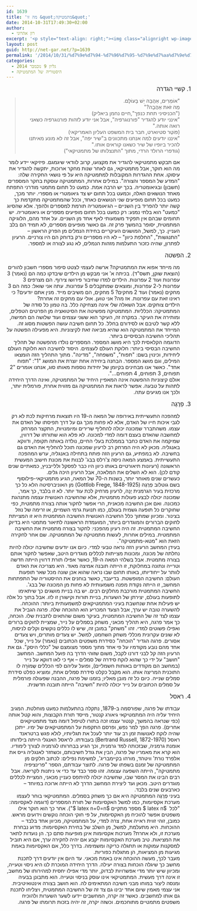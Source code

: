 ```yaml
---
id: 1639
title: 'מה זו &quot;מתמטיקה&quot;'
date: 2014-10-31T17:49:30+02:00
author:
  - רון אהרוני
excerpt: '<p style="text-align: right;"><img class="alignright wp-image-1660" src="http://net-gar.net/wp-content/uploads/2014/10/IMG-20141031-WA0009.jpg" alt="IMG-20141031-WA0009" width="66" height="104" />אם תבקש מתמטיקאי להגדיר את מקצועו, קרוב לוודאי שיגמגם. אחת ההגדרות המקובלות למתמטיקה היא על פי נושאי החקירה שלה: "המדע של המספר והצורה". במילים אחרות, המתמטיקה עוסקת בחקר המספרים (חשבון) ובגיאומטריה. בכך יש הרבה אמת. כמעט כל תחום מתמטי מודרני התפתח מאחד הנושאים האלה, וכמעט בכל תחום יש צד גיאומטרי או מספרי. יותר מכך, כמעט בכל תחום מופיעים שני הנושאים כאחד, אלא שהסיוג "כמעט" הוא בלתי נמנע.</p>'
layout: post
guid: http://net-gar.net/?p=1639
permalink: '/2014/10/31/%d7%9e%d7%94-%d7%96%d7%95-%d7%9e%d7%aa%d7%9e%d7%98%d7%99%d7%a7%d7%94/'
categories:
  - גליון 9 נובמבר 2014
  - היסטוריה של המתמטיקה
---
```

<p dir="rtl" style="text-align: right;">
  <span style="font-size: 12pt;">1. קשיי הגדרה</span>
</p>

> <p dir="rtl" style="text-align: right; padding-right: 30px;">
>   "אוֹמְרִים, אַהֲבָה יֵשׁ בָּעוֹלָם.<br /> מַה זֹּאת אַהֲבָה?"<br /> ("הכניסיני תחת כנפך",חיים נחמן ביאליק)<br /> "אינני יודע להגדיר "פורנוגרפיה", אבל אני יודע לזהות פורנוגרפיה כשאני רואה אותה."<br /> (פּוֹטֶר סטיוארט, חבר בית המשפט העליון האמריקאי)<br /> "איננו יודעים למה אנחנו מתכוונים ב"שיר יפה", אבל זה לא מונע מאיתנו להכיר ביופיו של שיר כשאנו קוראים אותו."<br /> (גודפרי הרולד הרדי, מתוך "התנצלותו של מתמטיקאי")
> </p>

<p dir="rtl" style="text-align: right; padding-right: 30px;">
  אם תבקש מתמטיקאי להגדיר את מקצועו, קרוב לוודאי שיגמגם. פיזיקאי יידע לומר מה הוא חוקר, אבל מתמטיקאי, גם לאחר שנות מחקר ארוכות, יתקשה להגדיר את עיסוקו. אחת ההגדרות המקובלות למתמטיקה היא על פי נושאי החקירה שלה: "המדע של המספר והצורה". במילים אחרות, המתמטיקה עוסקת בחקר המספרים (חשבון) ובגיאומטריה. בכך יש הרבה אמת. כמעט כל תחום מתמטי מודרני התפתח מאחד הנושאים האלה, וכמעט בכל תחום יש צד גיאומטרי או מספרי. יותר מכך, כמעט בכל תחום מופיעים שני הנושאים כאחד, וככל שהמתמטיקה מתקדמת כך קשה יותר להפריד בין השניים – הגיאומטריה תורמת למספרים ולהפך. אלא שהסיוג "כמעט" הוא בלתי נמנע: רק כמעט בכל תחום מופיעים מספרים או גיאומטריה. יש תחומים שבהם אין תפקיד משמעותי לאף אחד מן השניים. על אחד מהם, הלוגיקה המתמטית, יסופר בהמשך פרק זה. גם כאשר מופיעים מספרים, לא תמיד הם בלב העניין. כך, למשל, המושגים העיקריים בחידת הנמלים מן הפרק הראשון – "התנגשות", "החלפת כיוון" – לא היו מספריים ורק בדוחק הם היו צורניים. הרעיון לפתרון, שהיה כזכור התעלמות מזהות הנמלים, לא נגע לצורה או למספר.
</p>

<p dir="rtl" style="text-align: right;">
  <span style="font-size: 12pt;">2. הפשטה</span>
</p>

<p dir="rtl" style="text-align: right; padding-right: 30px;">
  מה מייחד אפוא את המתמטיקה? ארשה לעצמי לצטט סיפור מספרי חשבון להורים (הוצאת שוקן, תשס"ד). בכיתה א' אני מבקש מן הילדים שיבדקו כמה הם (נאמר) 3 עפרונות ועוד 2 עפרונות. הילדים למדו שחיבור פירושו צירוף. הם מצרפים 3 עפרונות ל-2 עפרונות, ומוצאים שמתקבלים 5 עפרונות. עתה אני שואל: כמה הם 3 מחקים (נאמר) ועוד 2 מחקים? 5 מחקים, הם משיבים מייד. מנין אתם יודעים? כי ראינו זאת עם עפרונות. אז מה? אני טוען. אולי עם מחקים זה אחרת?<br /> הילדים צוחקים. אבל השאלה שלי אינה מצחיקה כלל. בה טמון כל סודה של המתמטיקה: הכלליוּת. המתמטיקה מפשיטה את הסיטואציה מן הפרטים הטפלים, ומותירה את העיקר. במקרה זה, העיקר הוא ששני עצמים ועוד שלושה הם חמישה, ללא קשר לטיבם או לסידורם בחלל. כל תחום חשיבה עושה הפשטות מסוג זה. המייחד את המתמטיקה הוא שהיא מביאה זאת לקיצוניות. היא מפעילה הפשטה על תהליכי החשיבה הבסיסיים ביותר.<br /> הדוגמה הקלאסית לכך היא מושג המספר. המספרים נולדו מהפשטה של תהליך החשיבה הבסיסי ביותר: חלוקת העולם לעצמים. היסוד לחשיבה הוא חלוקת העולם ליחידות, וכינוין בשם: "תפוח", "משפחה", "מדינה". מתוך התהליך הזה הומצאו המילים, וגם מושג המספר. הבחנה ביחידה אחת יוצרת את המושג "1": "תפוח אחד". כאשר אנו מבחינים בקיומן של יחידות נוספות מאותו סוג, אנחנו אומרים "2 תפוחים, 3 תפוחים, 4 תפוחים…".<br /> אולם קיצוניות ההפשטה אינה המאפיין היחיד של המתמטיקה, ואינה הדרך היחידה לתהות על טבעה. אפשר לראות את המתמטיקה גם מזווית אחרת, פורמלית יותר, ולכך אנו מגיעים עתה.
</p>

<p dir="rtl" style="text-align: right;">
  <span style="font-size: 12pt;">3. פְרֶגֶה</span>
</p>

<p dir="rtl" style="text-align: right; padding-right: 30px;">
  למהפכה התעשייתית באירופה של המאה ה-19 היו תוצאות מרחיקות לכת לא רק לגבי איכות חייו של האדם, אלא לא פחות מכך גם על דרך תפיסתו של האדם את עצמו. משהתברר שמכונה יכולה להחליף שרירים ומיומנויות, התקצר המרחק למחשבה שהאדם בעצם דומה למדי למכונה. לא פלא הוא שתורתו של דרווין, שמיקמה את האדם כחבר בממלכת בעלי החיים, נולדה באותה תקופה, ודווקא באנגליה. מכאן לא היה המרחק רב לרעיון שמכונה תוכל להחליף את האדם גם בחשיבה. לא במפתיע, גם הרעיון הזה פותח בתחילה באנגליה, ערש המהפכה התעשייתית. באמצע המאה ניסה צ'רלס בבג' לבנות את מכונת חישוב המעשית הראשונה (רעיונות תיאורטיים באותו כיוון היו כבר לפסקל וללייבניץ, כמאתיים שנים קודם לכן). הוא לא השלים את המלאכה, אבל הרעיון היכה גלים.<br /> כעשרים שנים מאוחר יותר, בשנות ה-70 של המאה, הגיע מתמטיקאי-פילוסוף בשם גוטלוב פְרֶגֶה (Gottlob Frege, 1848-1925) מן האוניברסיטה הלא כל כך מרכזית בעיר הגרמנית יֶנָה, לרעיון מרחיק לכת עוד יותר. לא זו בלבד, כך אמר, שמכונה יכולה לבצע פעולות מתמטיות, אלא שהחשיבה האנושית עצמה מתנהגת כמכונה. ואם אכן החשיבה מכאנית, הרי אפשר לחקור אותה בצורה מתמטית, כפי שחוקרים כל תופעה גשמית בעולם, כמו תנועת גרמי השמיים, או זרימה של נוזל בצינור. ומכיוון שמתוך כלל החשיבה האנושית החשיבה המתמטית היא זו המצייתת לחוקים הברורים והמוגדרים ביותר, המועמדת הראשונה לתיאור מתמטי היא בדיוק החשיבה המתמטית. זה היה רעיון מהפכני: לחקור בצורה מתמטית את החשיבה המתמטית. במילים אחרות, לעשות מתמטיקה של המתמטיקה. שם אחר לחקירה הזאת הוא "מטא-מתמטיקה".<br /> בעידן המחשב הרעיון הזה נראה טבעי למדי. כיום אנו יודעים שחשיבה יכולה להיות נחלתה של מכונה, ומכונות מצייתות לכללים מוגדרים היטב, שאפשר לחקור אותם בצורה מתמטית. אבל בשלהי המאה ה-19, כאשר אפילו תורת דרווין הייתה חדשה וטרייה ונתונה במחלוקת, זו הייתה תובנה אמיצה מאוד. היא מצריכה את האדם לוותר על ייחודיותו, באותו תחום שבו נראה שהוא אכן שונה מכל שאר תופעות העולם: החשיבה המופשטת. בדיעבד, כאשר בוחנים את ההיסטוריה של התפתחות המחשב, זו הייתה נקודת מפנה משמעותית לא פחות מן המכונה של בבג'.<br /> החשיבה המתמטית מורכבת מחלקים רבים. יש בה בניית מושגים כך שיתאימו לתופעות בעולם, יצירתן של השערות, בניית תורות וקישורן זו לזו. אבל בתוך כל אלה יש פעילות אחת שנחשבת בעיני המתמטיקאים למשמעותית ביותר: ההוכחה. להשערה טובה יש ערך, אבל הצעד המכריע הוא ההוכחה שלה. פרגה הגביל את עצמו לצד זה של החשיבה המתמטית, בעיקר משום שהתאים לתבנית שלו. הוכחה, כך אמר פרגה, היא תהליך מכאני, משחק בסמלים על נייר, שמציית לחוקים ברורים ואפילו פשוטים למדי. זהו "משחק" במובן זה, שיש לו כללים נוקשים וקלים לניסוח, לא שונים עקרונית מכללי משחק השחמט, למשל. יש צעדים מותרים, ויש צעדים אסורים. פרגה הגדיר "הוכחה" כסידרת משפטים הכתובים (נאמר) על נייר, שכל אחד מהם נובע מקודמיו על פי אחד מתוך מספר מצומצם של "כללי היסק". גם את הרעיון הזה קל לבני דורנו לקבל, משום שזוהי הדרך בה פועל המחשב. המחשב "חושב" על ידי כך שהוא לוקח סידרה של סמלים – אף כי לאו דווקא על נייר (במחשב הם מקודדים באותות חשמליים), ופועל עליהם לפי הכללים שֶמוֹרָה לו התוכנית המריצה אותו. הוא מקבל כקלט סידרת סמלים אחת, ומוציא כפלט סידרת סמלים שנייה. כיום כל זה מובן מאליו; בזמנו של פרגה, ההבנה שפעולה פורמלית על סמלים הכתובים על נייר יכולה להיות "חשיבה" הייתה תובנה חדשנית.
</p>

<p dir="rtl" style="text-align: right;">
  <span style="font-size: 12pt;">4. ראסל</span>
</p>

<p dir="rtl" style="text-align: right; padding-right: 30px;">
  עבודתו של פרגה, שפורסמה ב-1879, נתקלה בהתעלמות כמעט מוחלטת. המגיב היחיד עליה היה המתמטיקאי גיאורג קנטור, מייסד תורת הקבוצות, והוא קטל אותה (כפי שנראה בהמשך, קנטור עצמו זכה בתורו לטיפול דומה מצד מתמטיקאים אחרים). פרגה הפך למר נפש, ופרסם התקפות על המתמטיקאים של ימיו. ייתכן שהיה לוקח לאנושות זמן רב עוד יותר לעכל את תגליותיו, לולא פגש ברטראנד ראסל (Bertrand Russell, 1872-1970) בעבודתו. לראסל האנגלי הייתה בילדותו אומנת גרמניה, שבזכותה למד גרמנית, וכך הגיע בבחרותו לגרמניה לצורך לימודיו. הוא קרא את מאמריו של פרגה, הבין את גודל חשיבותם, וכשחזר לאנגליה גייס את אלפרד נורת' וויטהד, מורהו בקיימבריג', למשימת נפילים: לכתוב חלקים מן המתמטיקה של זמנם בשפתו של פרגה. לתוצר עבודתם, הספר "פרינציפיה מתמטיקה", הייתה השפעה עצומה. זהו ספר כבד עד כדי אי ניתנות לקריאה. אבל רבים הבינו את המסר שבו, שחשיבה יכולה להיתפס כעניין מכאני, המציית לכללים מוגדרים היטב. מכאן ועד ליצירת המחשב הדרך לא הייתה ארוכה במיוחד – כארבעים שנים בלבד.<br /> בעיני פְרֶגֶה המתמטיקה היא אם כך משחק בסמלים. המתמטיקאי בוחר לעצמו מערכת אקסיומות, כמו למשל האקסיומות של תורת המספרים (דוגמה לאקסיומה: "לכל  <span style="color: #222222;">$latex n $</span> מספר מתקיים <span style="color: #222222;">$latex n+0=n $</span>"). אחר כך הוא חוקר אילו משפטים אפשר להוכיח מן האקסיומות, על פי חוקי הוכחה נוקשים וידועים מראש. כמובן, זוהי זווית ראייה אחת, צרה למדי, על המתמטיקה, מכיוון אחד בלבד – ההוכחות. היא מתעלמת, למשל, מן השלב של בחירת האקסיומות: מדוע נבחרת מערכת זו, ולא אחרת? מערכות אקסיומות אינן מופיעות סתם כך. הן נועדות לתאר את המציאות. טיב מערכת האקסיומות יקבע אם יהיה לחקירה ערך, אם היא תוביל למסקנות עמוקות או תתגלה כריקה ומשמימה. בדרך כלל, אם האקסיומות באמת מגיעות מן המציאות, הן מתגלות כפוריות.<br /> מעבר לכך, מעשה ההוכחה אינו באמת מכאני. עד היום אין יודעים דרך לתכנת מחשב כך שיגלה הוכחות בצורה יעילה. הדרך היחידה המוכרת לנו היא ניסוי וטעייה, ומכיוון שיש יותר מדי אפשרויות לבדוק, יותר מדי אפילו יחסית למהירותו של מחשב, זו אינה דרך מעשית. המתמטיקאי אינו עוסק בניסוי וטעייה. הוא מתבונן בבעיה ומנסה ליצור במוחו מבני חשיבה המתאימים לה. הוא חושב בצורה אינטואיטיבית. אני עצמי מאמין שיום אחד יבינו גם צד זה של החשיבה המתמטית, ויצליחו לתכנת גם אותו למחשבים. כאשר זה יקרה, המחשבים יידעו לשער השערות ולהוכיח משפטים מתמטיים מתוחכמים. וכשזה יקרה, זה יהיה בזכות תרומתו של פרגה.
</p>